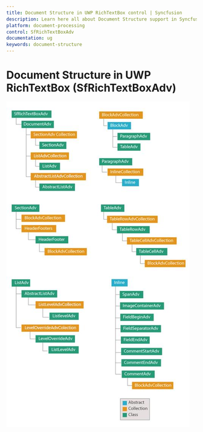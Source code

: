 ```yaml
---
title: Document Structure in UWP RichTextBox control | Syncfusion
description: Learn here all about Document Structure support in Syncfusion UWP RichTextBox (SfRichTextBoxAdv) control and more.
platform: document-processing
control: SfRichTextBoxAdv
documentation: ug
keywords: document-structure
---
```

# Document Structure in UWP RichTextBox (SfRichTextBoxAdv)

![Document-Structure_img1](Document-Structure_images/Document-Structure_img1.jpeg)


